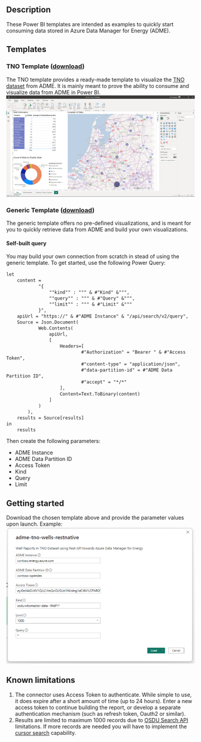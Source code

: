 ## Description
These Power BI templates are intended as examples to quickly start consuming data stored in Azure Data Manager for Energy (ADME).

## Templates
### TNO Template ([download](./src/adme-tno-wells-restnative.pbit))
The TNO template provides a ready-made template to visualize the [TNO dataset](https://community.opengroup.org/osdu/platform/data-flow/data-loading/open-test-data/-/tree/master/rc--3.0.0/1-data/3-provided/TNO) from ADME. It is mainly meant to prove the ability to consume and visualize data from ADME in Power BI.
![image showing a visualization of the TNO dataset on ADME Power BI template](./img/tnodashboard.png)

### Generic Template ([download](./src/adme-generic-restnative.pbit))
The generic template offers no pre-defined visualizations, and is meant for you to quickly retrieve data from ADME and build your own visualizations.

#### Self-built query

You may build your own connection from scratch in stead of using the generic template. To get started, use the following Power Query:
```
let
    content =
            "{
                ""kind"" : """ & #"Kind" &""",
                ""query"" : """ & #"Query" &""",
                ""limit"" : """ & #"Limit" &"""
            }",
    apiUrl = "https://" & #"ADME Instance" & "/api/search/v2/query",
    Source = Json.Document(
            Web.Contents(
                apiUrl,
                [
                    Headers=[
                            #"Authorization" = "Bearer " & #"Access Token",
                            #"content-type" = "application/json",
                            #"data-partition-id" = #"ADME Data Partition ID",
                            #"accept" = "*/*"
                    ],
                    Content=Text.ToBinary(content)
                ]
            )
        ),
    results = Source[results]
in
    results
```

Then create the following parameters:
- ADME Instance
- ADME Data Partition ID
- Access Token
- Kind
- Query
- Limit

## Getting started
Download the chosen template above and provide the parameter values upon launch. Example:
![image showing input parameters to the ADME Power BI template](./img/parameters.png)

## Known limitations

1. The connector uses Access Token to authenticate. While simple to use, it does expire after a short amount of time (up to 24 hours). Enter a new access token to continue building the report, or develop a separate authentication mechanism (such as refresh token, Oauth2 or similar).
2. Results are limited to maximum 1000 records due to [OSDU Search API](https://community.opengroup.org/osdu/platform/system/search-service/-/blob/master/docs/tutorial/SearchService.md) limitations. If more records are needed you will have to implement the [cursor search](https://community.opengroup.org/osdu/platform/system/search-service/-/blob/master/docs/tutorial/SearchService.md#query-with-cursor) capability.